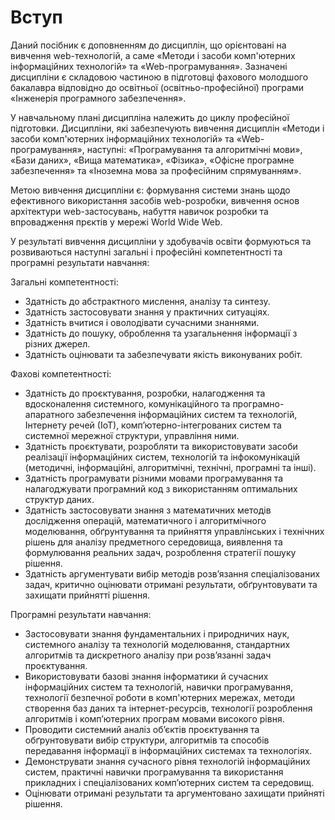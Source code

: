 # Вступ

Даний посібник є доповненням до дисциплін, що орієнтовані на вивчення web-технологій, а саме «Методи і засоби комп'ютерних інформаційних технологій» та «Web-програмування». Зазначені дисципліни є складовою частиною в підготовці фахового молодшого бакалавра відповідно до освітньої (освітньо-професійної) програми «Інженерія програмного забезпечення».

У навчальному плані дисципліна належить до циклу професійної підготовки. Дисципліни, які забезпечують вивчення дисциплін «Методи і засоби комп'ютерних інформаційних технологій» та «Web-програмування», наступні: «Програмування та алгоритмічні мови», «Бази даних», «Вища математика», «Фізика», «Офісне програмне забезпечення» та «Іноземна мова за професійним спрямуванням».

Метою вивчення дисципліни є: формування системи знань щодо ефективного використання засобів web-розробки, вивчення основ архітектури web-застосувань, набуття навичок розробки та впровадження прєктів у мережі World Wide Web.

У результаті вивчення дисципліни у здобувачів освіти формуються та розвиваються наступні загальні і професійні компетентності та програмні результати навчання:

Загальні компетентності:
- Здатність до абстрактного мислення, аналізу та синтезу.
- Здатність застосовувати знання у практичних ситуаціях.
- Здатність вчитися і оволодівати сучасними знаннями.
- Здатність до пошуку, оброблення та узагальнення інформації з різних джерел.
- Здатність оцінювати та забезпечувати якість виконуваних робіт.

Фахові компетентності:
- Здатність до проєктування, розробки, налагодження та вдосконалення системного, комунікаційного та програмно-апаратного забезпечення інформаційних систем та технологій, Інтернету речей (ІоТ), комп’ютерно-інтегрованих систем та системної мережної структури, управління ними.
- Здатність проєктувати, розробляти та використовувати засоби реалізації інформаційних систем, технологій та інфокомунікацій (методичні, інформаційні, алгоритмічні, технічні, програмні та інші).
- Здатність програмувати різними мовами програмування та налагоджувати програмний код з використанням оптимальних структур даних.
- Здатність застосовувати знання з математичних методів дослідження операцій, математичного і алгоритмічного моделювання, обґрунтування та прийняття управлінських і технічних рішень для аналізу предметного середовища, виявлення та формулювання реальних задач, розроблення стратегії пошуку рішення.
- Здатність аргументувати вибір методів розв’язання спеціалізованих задач, критично оцінювати отримані результати, обґрунтовувати та захищати прийнятті рішення.

Програмні результати навчання:
- Застосовувати знання фундаментальних і природничих наук, системного аналізу та технологій моделювання, стандартних алгоритмів та дискретного аналізу при розв’язанні задач проєктування.
- Використовувати базові знання інформатики й сучасних інформаційних систем та технологій, навички програмування, технології безпечної роботи в комп'ютерних мережах, методи створення баз даних та інтернет-ресурсів, технології розроблення алгоритмів і комп’ютерних програм мовами високого рівня.
- Проводити системний аналіз об’єктів проєктування та обґрунтовувати вибір структури, алгоритмів та способів передавання інформації в інформаційних системах та технологіях.
- Демонструвати знання сучасного рівня технологій інформаційних систем, практичні навички програмування та використання прикладних і спеціалізованих комп’ютерних систем та середовищ.
- Оцінювати отримані результати та аргументовано захищати прийняті рішення.